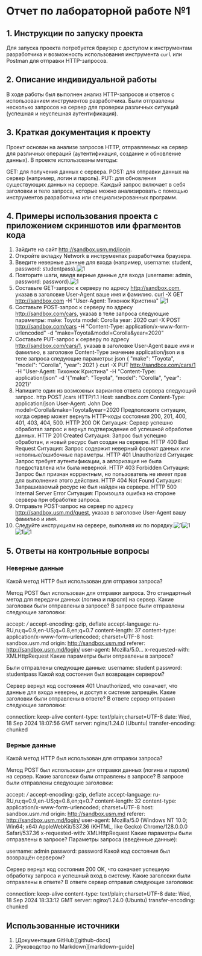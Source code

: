 # Отчет по лабораторной работе №1

## 1. Инструкции по запуску проекта

Для запуска проекта потребуется браузер с доступом к инструментам разработчика и возможность использования инструмента `curl` или Postman для отправки HTTP-запросов.

## 2. Описание индивидуальной работы

В ходе работы был выполнен анализ HTTP-запросов и ответов с использованием инструментов разработчика. Были отправлены несколько запросов на сервер для проверки различных ситуаций (успешная и неуспешная аутентификация).

## 3. Краткая документация к проекту

Проект основан на анализе запросов HTTP, отправляемых на сервер для различных операций (аутентификация, создание и обновление данных). В проекте использованы методы:

GET: для получения данных с сервера.
POST: для отправки данных на сервер (например, логин и пароль).
PUT: для обновления существующих данных на сервере.
Каждый запрос включает в себя заголовки и тело запроса, которые можно анализировать с помощью инструментов разработчика или специализированных программ.

## 4. Примеры использования проекта с приложением скриншотов или фрагментов кода
1. Зайдите на сайт http://sandbox.usm.md/login.
2. Откройте вкладку Network в инструментах разработчика браузера.
3. Введите неверные данные для входа (например, username: student, password: studentpass).![1](https://example.com/1.png)
4. Повторите шаги, введя верные данные для входа (username: admin, password: password).![1](https://example.com/2.png)
5. Составьте GET-запрос к серверу по адресу http://sandbox.com, указав в заголовке User-Agent ваше имя и фамилию. curl -X GET http://sandbox.com -H "User-Agent: Тихонюк Кристина" ![1](https://example.com/3.png)
6. Составьте POST-запрос к серверу по адресу http://sandbox.com/cars, указав в теле запроса следующие параметры:
make: Toyota
model: Corolla
year: 2020
curl -X POST http://sandbox.com/cars -H "Content-Type: application/x-www-form-urlencoded" -d "make=Toyota&model=Corolla&year=2020"
7. Составьте PUT-запрос к серверу по адресу http://sandbox.com/cars/1, указав в заголовке User-Agent ваше имя и фамилию, в заголовке Content-Type значение application/json и в теле запроса следующие параметры: json { "make": "Toyota", "model": "Corolla", "year": 2021 }
curl -X PUT http://sandbox.com/cars/1 -H "User-Agent: Тихонюк Кристина" -H "Content-Type: application/json" -d '{"make": "Toyota", "model": "Corolla", "year": 2021}'
8. Напишите один из возможных вариантов ответа сервера следующий запрос. http POST /cars HTTP/1.1 Host: sandbox.com Content-Type: application/json User-Agent: John Doe model=Corolla&make=Toyota&year=2020 Предположите ситуации, когда сервер может вернуть HTTP-коды состояния 200, 201, 400, 401, 403, 404, 500.
HTTP 200 OK
Ситуация: Сервер успешно обработал запрос и вернул подтверждение об успешной обработке данных.
HTTP 201 Created
Ситуация: Запрос был успешно обработан, и новый ресурс был создан на сервере.
 HTTP 400 Bad Request
Ситуация: Запрос содержит неверный формат данных или неполные/ошибочные параметры.
HTTP 401 Unauthorized
Ситуация: Запрос требует аутентификации, а авторизация не была предоставлена или была неверной.
HTTP 403 Forbidden
Ситуация: Запрос был признан корректным, но пользователь не имеет прав для выполнения этого действия.
HTTP 404 Not Found
Ситуация: Запрашиваемый ресурс не был найден на сервере.
HTTP 500 Internal Server Error
Ситуация: Произошла ошибка на стороне сервера при обработке запроса.
9. Отправьте POST-запрос на сервер по адресу http://sandbox.usm.md/quest, указав в заголовке User-Agent вашу фамилию и имя. 
10. Следуйте инструкциям на сервере, выполняя их по порядку.![1](https://example.com/4.png)![1](https://example.com/5.png)![1](https://example.com/6.png)![1](https://example.com/7.png)
## 5. Ответы на контрольные вопросы
### Неверные данные
Какой метод HTTP был использован для отправки запроса?

Метод POST был использован для отправки запроса. Это стандартный метод для передачи данных (логина и пароля) на сервер.
Какие заголовки были отправлены в запросе? В запросе были отправлены следующие заголовки:

accept: */*
accept-encoding: gzip, deflate
accept-language: ru-RU,ru;q=0.9,en-US;q=0.8,en;q=0.7
content-length: 37
content-type: application/x-www-form-urlencoded; charset=UTF-8
host: sandbox.usm.md
origin: http://sandbox.usm.md
referer: http://sandbox.usm.md/login/
user-agent: Mozilla/5.0...
x-requested-with: XMLHttpRequest
Какие параметры были отправлены в запросе?

Были отправлены следующие данные:
username: student
password: studentpass
Какой код состояния был возвращен сервером?

Сервер вернул код состояния 401 Unauthorized, что означает, что данные для входа неверны, и доступ к системе запрещён.
Какие заголовки были отправлены в ответе? В ответе сервер отправил следующие заголовки:

connection: keep-alive
content-type: text/plain;charset=UTF-8
date: Wed, 18 Sep 2024 18:07:56 GMT
server: nginx/1.24.0 (Ubuntu)
transfer-encoding: chunked

### Верные данные
Какой метод HTTP был использован для отправки запроса?

Метод POST был использован для отправки данных (логина и пароля) на сервер.
Какие заголовки были отправлены в запросе? В запросе были отправлены следующие заголовки:

accept: */*
accept-encoding: gzip, deflate
accept-language: ru-RU,ru;q=0.9,en-US;q=0.8,en;q=0.7
content-length: 32
content-type: application/x-www-form-urlencoded; charset=UTF-8
host: sandbox.usm.md
origin: http://sandbox.usm.md
referer: http://sandbox.usm.md/login/
user-agent: Mozilla/5.0 (Windows NT 10.0; Win64; x64) AppleWebKit/537.36 (KHTML, like Gecko) Chrome/128.0.0.0 Safari/537.36
x-requested-with: XMLHttpRequest
Какие параметры были отправлены в запросе? Параметры запроса (введённые данные):

username: admin
password: password
Какой код состояния был возвращён сервером?

Сервер вернул код состояния 200 OK, что означает успешную обработку запроса и успешный вход в систему.
Какие заголовки были отправлены в ответе? В ответе сервер отправил следующие заголовки:

connection: keep-alive
content-type: text/plain;charset=UTF-8
date: Wed, 18 Sep 2024 18:33:12 GMT
server: nginx/1.24.0 (Ubuntu)
transfer-encoding: chunked

## Использованные источники

1. [Документация GitHub][github-docs]
2. [Руководство по Markdown][markdown-guide]
